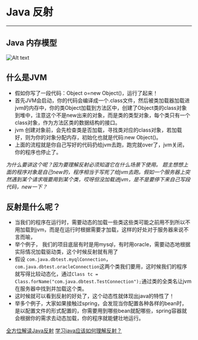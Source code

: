 # Java 反射
---

## Java 内存模型
![Alt text](./image.jpg)

## 什么是JVM

- 假如你写了一段代码：Object o=new Object()，运行了起来！
- 首先JVM会启动，你的代码会编译成一个.class文件，然后被类加载器加载进jvm的内存中，你的类Object加载到方法区中，创建了Object类的class对象到堆中，注意这个不是new出来的对象，而是类的类型对象，每个类只有一个class对象，作为方法区类的数据结构的接口。
- jvm 创建对象前，会先检查类是否加载，寻找类对应的class对象，若加载好，则为你的对象分配内存，初始化也就是代码:new Object()。
- 上面的流程就是你自己写好的代码扔给jvm去跑，跑完就over了，jvm关闭，你的程序也停止了。

*为什么要讲这个呢？因为要理解反射必须知道它在什么场景下使用。*
*题主想想上面的程序对象是自己new的，程序相当于写死了给jvm去跑。假如一个服务器上突然遇到某个请求哦要用到某个类，哎呀但没加载进jvm，是不是要停下来自己写段代码，new一下？*
 
## 反射是什么呢？

- 当我们的程序在运行时，需要动态的加载一些类这些类可能之前用不到所以不用加载到jvm，而是在运行时根据需要才加载，这样的好处对于服务器来说不言而喻，
- 举个例子， 我们的项目底层有时是用mysql，有时用oracle，需要动态地根据实际情况加载驱动类，这个时候反射就有用了
- 假设 `com.java.dbtest.myqlConnection`，`com.java.dbtest.oracleConnection`这两个类我们要用，这时候我们的程序就写得比较动态化，通过`Class tc = Class.forName("com.java.dbtest.TestConnection");`通过类的全类名让jvm在服务器中找到并加载这个类。
- 这时候就可以看到反射的好处了，这个动态性就体现出java的特性了！
- 举多个例子，大家如果接触过spring，会发现当你配置各种各样的bean时，是以配置文件的形式配置的，你需要用到哪些bean就配哪些，spring容器就会根据你的需求去动态加载，你的程序就能健壮地运行。

[全方位解读Java反射](http://www.imooc.com/article/8581)
[学习java应该如何理解反射？](https://www.zhihu.com/question/24304289)



